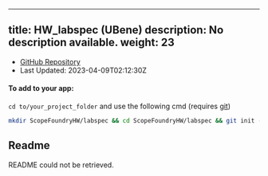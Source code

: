 
---
title: HW_labspec (UBene)
description: No description available.
weight: 23
---
- [GitHub Repository](https://github.com/UBene/HW_labspec)
- Last Updated: 2023-04-09T02:12:30Z


#### To add to your app:

`cd to/your_project_folder` and use the following cmd (requires [git](/docs/100_development/20_git/))

```bash
mkdir ScopeFoundryHW/labspec && cd ScopeFoundryHW/labspec && git init --initial-branch=main && git remote add upstream_UBene https://github.com/UBene/HW_labspec && git pull upstream_UBene main && cd ../..
```

## Readme
README could not be retrieved.
